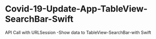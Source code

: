 # Covid-19-Update-App-TableView-SearchBar-Swift
API Call with URLSession -Show data to TableView-SearchBar-with Swift
